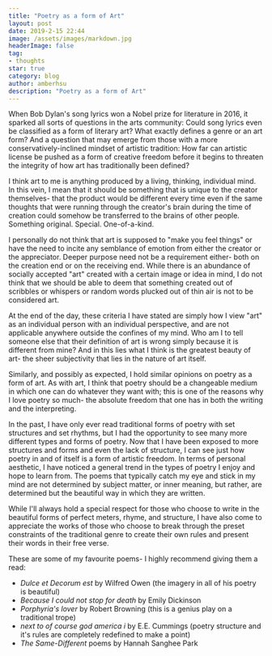 ```yaml
---
title: "Poetry as a form of Art"
layout: post
date: 2019-2-15 22:44
image: /assets/images/markdown.jpg
headerImage: false
tag:
- thoughts
star: true
category: blog
author: amberhsu
description: "Poetry as a form of Art"
---
```


When Bob Dylan's song lyrics won a Nobel prize for literature in 2016, it sparked all sorts of questions in the arts community: Could song lyrics even be classified as a form of literary art? What exactly defines a genre or an art form? And a question that may emerge from those with a more conservatively-inclined mindset of artistic tradition: How far can artistic license be pushed as a form of creative freedom before it begins to threaten the integrity of how art has traditionally been defined?

I think art to me is anything produced by a living, thinking, individual mind. In this vein, I mean that it should be something that is unique to the creator themselves- that the product would be different every time even if the same thoughts that were running through the creator's brain during the time of creation could somehow be transferred to the brains of other people. Something original. Special. One-of-a-kind.

I personally do not think that art is supposed to "make you feel things" or have the need to incite any semblance of emotion from either the creator or the appreciator. Deeper purpose need not be a requirement either- both on the creation end or on the receiving end. While there is an abundance of socially accepted "art" created with a certain image or idea in mind, I do not think that we should be able to deem that something created out of scribbles or whispers or random words plucked out of thin air is not to be considered art.

At the end of the day, these criteria I have stated are simply how I view "art" as an individual person with an individual perspective, and are not applicable anywhere outside the confines of my mind. Who am I to tell someone else that their definition of art is wrong simply because it is different from mine? And in this lies what I think is the greatest beauty of art- the sheer subjectivity that lies in the nature of art itself.

Similarly, and possibly as expected, I hold similar opinions on poetry as a form of art. As with art, I think that poetry should be a changeable medium in which one can do whatever they want with; this is one of the reasons why I love poetry so much- the absolute freedom that one has in both the writing and the interpreting.

In the past, I have only ever read traditional forms of poetry with set structures and set rhythms, but I had the opportunity to see many more different types and forms of poetry. Now that I have been exposed to more structures and forms and even the lack of structure, I can see just how poetry in and of itself is a form of artistic freedom. In terms of personal aesthetic, I have noticed a general trend in the types of poetry I enjoy and hope to learn from. The poems that typically catch my eye and stick in my mind are not determined by subject matter, or inner meaning, but rather, are determined but the beautiful way in which they are written. 

While I'll always hold a special respect for those who choose to write in the beautiful forms of perfect meters, rhyme, and structure, I have also come to appreciate the works of those who choose to break through the preset constraints of the traditional genre to create their own rules and present their words in their free verse.

These are some of my favourite poems- I highly recommend giving them a read:

- *Dulce et Decorum est* by Wilfred Owen (the imagery in all of his poetry is beautiful)
- *Because I could not stop for death* by Emily Dickinson
- *Porphyria's lover* by Robert Browning (this is a genius play on a traditional trope)
- *next to of course god america i* by E.E. Cummings (poetry structure and it's rules are completely redefined to make a point)
- *The Same-Different* poems by Hannah Sanghee Park
